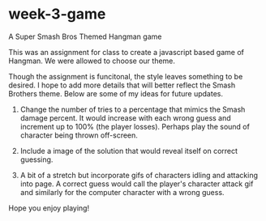 # week-3-game
A Super Smash Bros Themed Hangman game

This was an assignment for class to create a javascript based game of Hangman. We were allowed to choose our theme.

Though the assignment is funcitonal, the style leaves something to be desired. I hope to add more details that will better reflect the Smash Brothers theme. Below are some of my ideas for future updates.

1. Change the number of tries to a percentage that mimics the Smash damage percent. It would increase with each wrong guess and increment up to 100% (the player losses). Perhaps play the sound of character being thrown off-screen.

2. Include a image of the solution that would reveal itself on correct guessing. 

3. A bit of a stretch but incorporate gifs of characters idling and attacking into page. A correct guess would call the player's character attack gif and similarly for the computer character with a wrong guess. 

Hope you enjoy playing!
